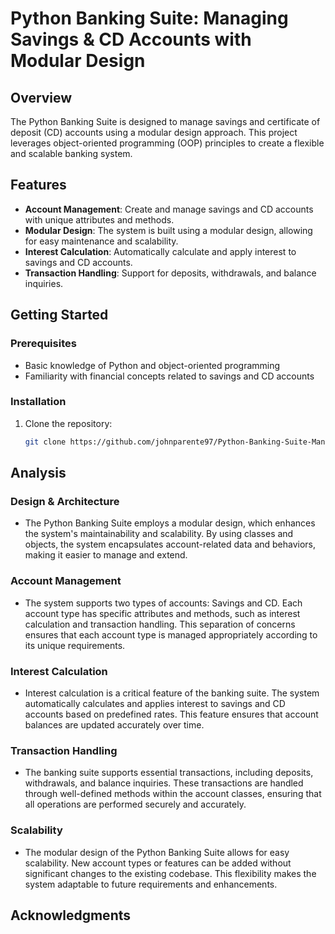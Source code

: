 # Python Banking Suite: Managing Savings & CD Accounts with Modular Design

## Overview

The Python Banking Suite is designed to manage savings and certificate of deposit (CD) accounts using a modular design approach. This project leverages object-oriented programming (OOP) principles to create a flexible and scalable banking system.

## Features

- **Account Management**: Create and manage savings and CD accounts with unique attributes and methods.
- **Modular Design**: The system is built using a modular design, allowing for easy maintenance and scalability.
- **Interest Calculation**: Automatically calculate and apply interest to savings and CD accounts.
- **Transaction Handling**: Support for deposits, withdrawals, and balance inquiries.

## Getting Started

### Prerequisites

- Basic knowledge of Python and object-oriented programming
- Familiarity with financial concepts related to savings and CD accounts

### Installation

1. Clone the repository:
   ```bash
   git clone https://github.com/johnparente97/Python-Banking-Suite-Managing-Savings-CD-Accounts-with-Modular-Design.git

## Analysis

### Design & Architecture

- The Python Banking Suite employs a modular design, which enhances the system's maintainability and scalability. By using classes and objects, the system encapsulates account-related data and behaviors, making it easier to manage and extend.

### Account Management

- The system supports two types of accounts: Savings and CD. Each account type has specific attributes and methods, such as interest calculation and transaction handling. This separation of concerns ensures that each account type is managed appropriately according to its unique requirements.

### Interest Calculation

- Interest calculation is a critical feature of the banking suite. The system automatically calculates and applies interest to savings and CD accounts based on predefined rates. This feature ensures that account balances are updated accurately over time.

### Transaction Handling

- The banking suite supports essential transactions, including deposits, withdrawals, and balance inquiries. These transactions are handled through well-defined methods within the account classes, ensuring that all operations are performed securely and accurately.

### Scalability

- The modular design of the Python Banking Suite allows for easy scalability. New account types or features can be added without significant changes to the existing codebase. This flexibility makes the system adaptable to future requirements and enhancements.

## Acknowledgments
